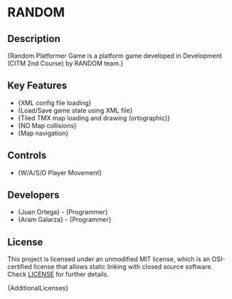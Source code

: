 # RANDOM

## Description

{Random Platformer Game is a platform game developed in Development (CITM 2nd Course) by RANDOM team.}

## Key Features

 - {XML config file loading}
 - {Load/Save game state using XML file}
 - {Tiled TMX map loading and drawing (ortographic)}
 - {NO Map collisions}
 - {Map navigation}
 
## Controls

 - {W/A/S/D Player Movement}

## Developers

 - {Juan Ortega} - {Programmer}
 - {Aram Galarza} - {Programmer}


## License

This project is licensed under an unmodified MIT license, which is an OSI-certified license that allows static linking with closed source software. Check [LICENSE](LICENSE) for further details.

{AdditionalLicenses}
